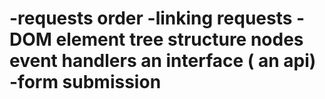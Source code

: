 <h1> -requests order 
-linking requests
-DOM
    element tree structure 
    nodes
    event handlers
    an interface
    ( an api)
-form submission

</h1>